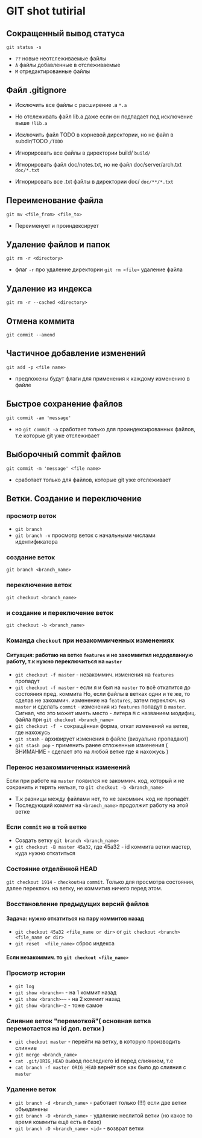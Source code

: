 # GIT shot tutirial
## Сокращенный вывод статуса
`git status -s`
* `??` новые неотслеживаемые файлы 
* `A`  файлы добавленные в отслеживаемые  
* `M`  отредактированные файлы 

## Файл .gitignore
* Исключить все файлы с расширение .a
`*.a`

* Но отслеживать файл lib.a даже если он подпадает под исключение выше
`!lib.a`

* Исключить файл TODO в корневой директории, но не файл в subdir/TODO
`/TODO`

* Игнорировать все файлы в директории build/
`build/`

* Игнорировать файл doc/notes.txt, но не файл doc/server/arch.txt
`doc/*.txt`

* Игнорировать все .txt файлы в директории doc/
`doc/**/*.txt`

## Переименование файла
`git mv <file_from> <file_to>`
* Переименует и проиндексирует
## Удаление файлов и папок
`git rm -r <directory>`
* флаг `-r` про удаление директории
`git rm <file>` удаление файла
## Удаление из индекса
`git rm -r --cached <directory>`
## Отмена коммита
`git commit --amend`
## Частичное добавление изменений
`git add -p <file name>`
* предложены будут флаги для применения к каждому изменению в файле
## Быстрое сохранение файлов
`git commit -am 'message'`
* но `git commit -a` сработает только для проиндексированных файлов, т.е которые git уже отслеживает
## Выборочный commit файлов
`git commit -m 'message' <file name>` 
* сработает только для файлов, которые git уже отслеживает
## Ветки. Создание и переключение
### просмотр веток
* `git branch`
* `git branch -v` просмотр веток с начальными числами идентификатора
### создание веток
`git branch <branch_name>`
### переключение веток
`git checkout <branch_name>`
### и создание и переключение веток
`git checkout -b <branch_name>`
### Команда `checkout` при незакоммиченных изменениях
#### Ситуация: работаю на ветке `features` и не закоммитил недоделанную работу, т.к нужно переключиться на `master`
* `git checkout -f master` - незакоммич. изменения на  `features` пропадут
* `git checkout -f master`  - если я и был на `master` то всё откатится до состояния пред. коммита
 Но, если файлы в ветках одни и те же, то сделав не закоммич. изменение на `features`, затем переключ. на `master` и сделать `commit` - изменения из `features` попадут в `master`. Сигнал, что это может иметь место - литера `М` с названием модифиц. файла при `git checkout <branch_name>`
* `git checkout -f ` - сокращённая форма, откат изменений на ветке, где нахожусь
* `git stash` - архивирует изменения в файле (визуально пропадают)
* `git stash pop` - применить ранее отложенные изменения ( ВНИМАНИЕ - сделает это на любой ветке где я нахожусь )
### Перенос незакоммиченных изменений
Если при работе на `master` появился не закоммич. код, который и не сохранить и терять нельзя, то 
`git checkout -b <branch_name>`
* Т.к разницы между файлами нет, то не закоммич. код не пропадёт.
* Последующий коммит на `<branch_name>` продолжит работу на этой ветке
### Если `commit` не в той ветке
* Создать ветку `git branch <branch_name>`
* `git checkout -B master 45a32`, где 45a32 - id коммита ветки мастер, куда нужно откатиться
### Состояние отделённой HEAD
`git checkout 1914` - `checkout`на `commit`. Только для просмотра состояния, далее переключ. на ветку, не коммитив ничего перед этом.
### Восстановление предыдущих версий файлов
#### Задача: нужно откатиться на пару коммитов назад
* `git checkout 45a32 <file_name or dir>` or `git checkout <branch> <file_name or dir>`
* `git reset  <file_name>` сброс индекса
#### Если незакоммич. то `git checkout <file_name>`
### Просмотр истории 
* `git log`
* `git show <branch>~` - на 1 коммит назад
* `git show <branch>~~` - на 2 коммит назад
* `git show <branch>~2` - тоже самое
### Слияние веток "перемоткой"( основная ветка перемотается на id доп. ветки )
* `git checkout master` - перейти на ветку, в которую производить слияние
* `git merge <branch_name>`
* `cat .git/ORIG_HEAD` вывод последнего id перед слиянием, т.е
* `cat branch -f master ORIG_HEAD` вернёт все как было до слияния с `master`
### Удаление веток
* `git branch -d <branch_name>` - работает только (!!!) если две ветки объединены
* `git branch -D <branch_name>` - удаление неслитой ветки (но какое то время коммиты ещё есть в базе)
* `git branch -D <branch_name> <id>` - возврат ветки
